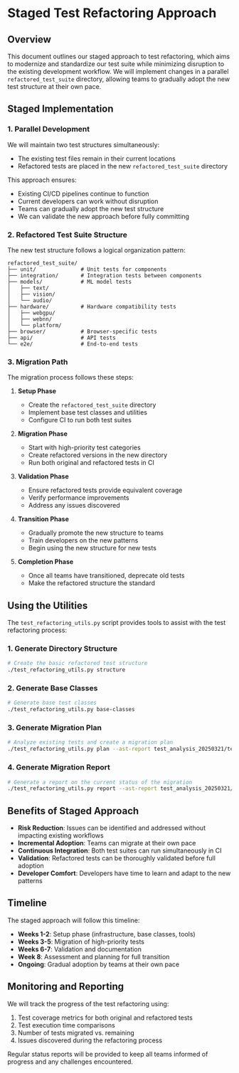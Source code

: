 # Staged Test Refactoring Approach

## Overview

This document outlines our staged approach to test refactoring, which aims to modernize and standardize our test suite while minimizing disruption to the existing development workflow. We will implement changes in a parallel `refactored_test_suite` directory, allowing teams to gradually adopt the new test structure at their own pace.

## Staged Implementation

### 1. Parallel Development

We will maintain two test structures simultaneously:
- The existing test files remain in their current locations
- Refactored tests are placed in the new `refactored_test_suite` directory

This approach ensures:
- Existing CI/CD pipelines continue to function
- Current developers can work without disruption
- Teams can gradually adopt the new test structure
- We can validate the new approach before fully committing

### 2. Refactored Test Suite Structure

The new test structure follows a logical organization pattern:

```
refactored_test_suite/
├── unit/              # Unit tests for components
├── integration/       # Integration tests between components
├── models/            # ML model tests
│   ├── text/
│   ├── vision/
│   └── audio/
├── hardware/          # Hardware compatibility tests
│   ├── webgpu/
│   ├── webnn/
│   └── platform/
├── browser/           # Browser-specific tests
├── api/               # API tests
└── e2e/               # End-to-end tests
```

### 3. Migration Path

The migration process follows these steps:

1. **Setup Phase**
   - Create the `refactored_test_suite` directory
   - Implement base test classes and utilities
   - Configure CI to run both test suites

2. **Migration Phase**
   - Start with high-priority test categories
   - Create refactored versions in the new directory
   - Run both original and refactored tests in CI

3. **Validation Phase**
   - Ensure refactored tests provide equivalent coverage
   - Verify performance improvements
   - Address any issues discovered

4. **Transition Phase**
   - Gradually promote the new structure to teams
   - Train developers on the new patterns
   - Begin using the new structure for new tests

5. **Completion Phase**
   - Once all teams have transitioned, deprecate old tests
   - Make the refactored structure the standard

## Using the Utilities

The `test_refactoring_utils.py` script provides tools to assist with the test refactoring process:

### 1. Generate Directory Structure

```bash
# Create the basic refactored test structure
./test_refactoring_utils.py structure
```

### 2. Generate Base Classes

```bash
# Generate base test classes
./test_refactoring_utils.py base-classes
```

### 3. Generate Migration Plan

```bash
# Analyze existing tests and create a migration plan
./test_refactoring_utils.py plan --ast-report test_analysis_20250321/test_ast_report.json --output refactored_test_suite/migration_plan.json
```

### 4. Generate Migration Report

```bash
# Generate a report on the current status of the migration
./test_refactoring_utils.py report --ast-report test_analysis_20250321/test_ast_report.json --output refactored_test_suite/migration_report.json
```

## Benefits of Staged Approach

- **Risk Reduction**: Issues can be identified and addressed without impacting existing workflows
- **Incremental Adoption**: Teams can migrate at their own pace
- **Continuous Integration**: Both test suites can run simultaneously in CI
- **Validation**: Refactored tests can be thoroughly validated before full adoption
- **Developer Comfort**: Developers have time to learn and adapt to the new patterns

## Timeline

The staged approach will follow this timeline:

- **Weeks 1-2**: Setup phase (infrastructure, base classes, tools)
- **Weeks 3-5**: Migration of high-priority tests
- **Weeks 6-7**: Validation and documentation
- **Week 8**: Assessment and planning for full transition
- **Ongoing**: Gradual adoption by teams at their own pace

## Monitoring and Reporting

We will track the progress of the test refactoring using:

1. Test coverage metrics for both original and refactored tests
2. Test execution time comparisons
3. Number of tests migrated vs. remaining
4. Issues discovered during the refactoring process

Regular status reports will be provided to keep all teams informed of progress and any challenges encountered.
